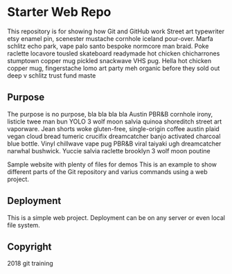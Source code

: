 # Starter Web Repo

This repository is for showing how Git and GitHub work
Street art typewriter etsy enamel pin, scenester mustache cornhole iceland pour-over. Marfa schlitz echo park, vape palo santo bespoke normcore man braid. Poke raclette locavore tousled skateboard readymade hot chicken chicharrones stumptown copper mug pickled snackwave VHS pug. Hella hot chicken copper mug, fingerstache lomo art party meh organic before they sold out deep v schlitz trust fund maste

## Purpose
The purpose is no purpose, bla bla bla bla
Austin PBR&B cornhole irony, listicle twee man bun YOLO 3 wolf moon salvia quinoa shoreditch street art vaporware. Jean shorts woke gluten-free, single-origin coffee austin plaid vegan cloud bread tumeric crucifix dreamcatcher banjo activated charcoal blue bottle. Vinyl chillwave vape pug PBR&B viral taiyaki ugh dreamcatcher narwhal bushwick. Yuccie salvia raclette brooklyn 3 wolf moon poutine

Sample website with plenty of files for demos
This is an example to show different parts of the Git repository and varius commands using a web project.

## Deployment
This is a simple web project. Deployment can be on any server or even local file system.
## Copyright
2018 git training